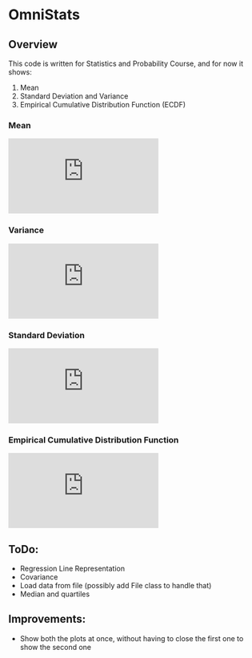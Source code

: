 # OmniStats
## Overview
This code is written for Statistics and Probability Course, and for now it shows:
1) Mean
2) Standard Deviation and Variance
3) Empirical Cumulative Distribution Function (ECDF)

### Mean
![equation](https://latex.codecogs.com/gif.latex?x_%7BM%7D%3D%5Cfrac%7B%5Csum_%7Bi%3D1%7D%5E%7Bn%7D%20x_%7Bi%7D%7D%7Bn%7D)
### Variance
![equation](https://latex.codecogs.com/gif.latex?var%28x%29%3D%5Cfrac%7B%5Csum_%7Bi%3D1%7D%5E%7Bn%7D%20%28x_%7Bi%7D-x_%7BM%7D%29%5E2%7D%7Bn-1%7D)
### Standard Deviation
![equation](https://latex.codecogs.com/gif.latex?%5Csigma%28x%29%3D%5Csqrt%7Bvar%28x%29%7D%3D%5Csqrt%7B%5Cfrac%7B%5Csum_%7Bi%3D1%7D%5E%7Bn%7D%20%28x_%7Bi%7D-x_%7BM%7D%29%5E2%7D%7Bn-1%7D%7D)
### Empirical Cumulative Distribution Function
![equation](https://latex.codecogs.com/gif.latex?F_%7Be%7D%28t%29%3D%5Cfrac%7B%5C%23%5C%7Bx_%7Bi%7D%7Cx_%7Bi%7D%5Cleq%20t%5C%7D%7D%7Bn%7D)
## ToDo:
- Regression Line Representation
- Covariance
- Load data from file (possibly add File class to handle that)
- Median and quartiles
## Improvements:
- Show both the plots at once, without having to close the first one to show the second one


